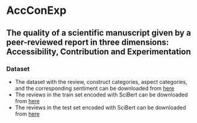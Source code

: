 # AccConExp
## **The quality of a scientific manuscript given by a peer-reviewed report in three dimensions: Accessibility, Contribution and Experimentation**

### Dataset
* The dataset with the review, construct categories, aspect categories, and the corresponding sentiment can be downloaded from [here](https://drive.google.com/file/d/1ZKAAqKyaHHA_7qk6_XZ9FGLVJZDOxSob/view?usp=sharing)
* The reviews in the train set encoded with SciBert can be downloaded from [here](https://drive.google.com/file/d/1Dm0tPNjGaCfsbla_0Lg7iBo2XLbHi2N1/view?usp=sharing)
* The reviews in the test set encoded with SciBert can be downloaded from [here](https://drive.google.com/file/d/1-2gi9Wlj3PJ0QmdNvPpaMF8m3kF222Hb/view?usp=sharing)
